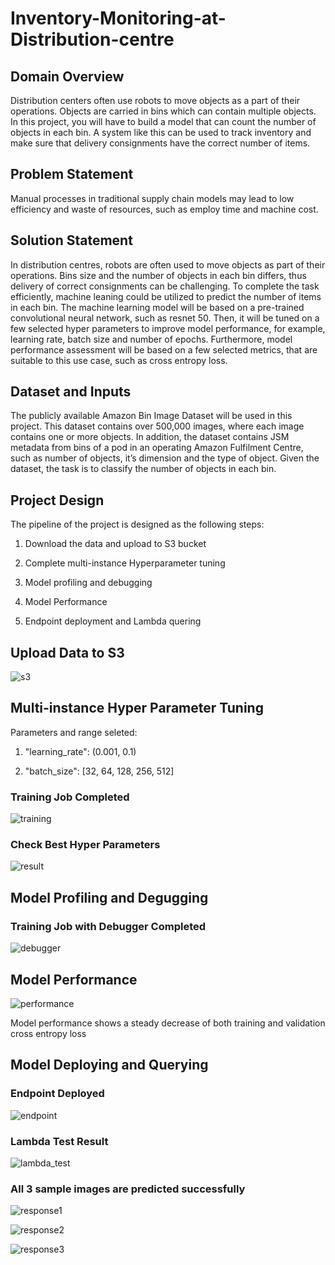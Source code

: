 # Inventory-Monitoring-at-Distribution-centre
## Domain Overview
Distribution centers often use robots to move objects as a part of their operations. Objects are carried in bins which can contain multiple objects. In this project, you will have to build a model that can count the number of objects in each bin. A system like this can be used to track inventory and make sure that delivery consignments have the correct number of items.

## Problem Statement
Manual processes in traditional supply chain models may lead to low efficiency and waste of resources, such as employ time and machine cost.

## Solution Statement
In distribution centres, robots are often used to move objects as part of their operations. Bins size and the number of objects in each bin differs, thus delivery of correct consignments can be challenging. To complete the task efficiently, machine leaning could be utilized to predict the number of items in each bin. 
The machine learning model will be based on a pre-trained convolutional neural network, such as resnet 50. Then, it will be tuned on a few selected hyper parameters to improve model performance, for example, learning rate, batch size and number of epochs. Furthermore, model performance assessment will be based on a few selected metrics, that are suitable to this use case, such as cross entropy loss.

## Dataset and Inputs
The publicly available Amazon Bin Image Dataset will be used in this project. This dataset contains over 500,000 images, where each image contains one or more objects. In addition, the dataset contains JSM metadata from bins of a pod in an operating Amazon Fulfilment Centre, such as number of objects, it’s dimension and the type of object. Given the dataset, the task is to classify the number of objects in each bin.



## Project Design

The pipeline of the project is designed as the following steps:

1.	Download the data and upload to S3 bucket

2.	Complete multi-instance Hyperparameter tuning

3.	Model profiling and debugging

4.  Model Performance

6.	Endpoint deployment and Lambda quering

## Upload Data to S3

![s3](https://user-images.githubusercontent.com/107848751/233067804-1ce0310e-5cf9-4241-8734-284bbc35e37d.png)

## Multi-instance Hyper Parameter Tuning

Parameters and range seleted:

1. "learning_rate": (0.001, 0.1)

2. "batch_size": [32, 64, 128, 256, 512]


### Training Job Completed

![training](https://user-images.githubusercontent.com/107848751/233067981-2bf60c7c-dca4-45b6-8241-89850dbd1ca0.png)


### Check Best Hyper Parameters


![result](https://user-images.githubusercontent.com/107848751/233068087-7348b455-74a9-4577-b7c9-029ebb87f636.png)


## Model Profiling and Degugging

### Training Job with Debugger Completed

![debugger](https://user-images.githubusercontent.com/107848751/233068146-aec65b27-103a-4ff0-acd8-f1114534e89d.png)

## Model Performance

![performance](https://user-images.githubusercontent.com/107848751/233068201-800ae100-8841-4d0d-a124-37df1673441a.png)

Model performance shows a steady decrease of both training and validation cross entropy loss
## Model Deploying and Querying

### Endpoint Deployed
![endpoint](https://user-images.githubusercontent.com/107848751/233068283-3b6fa825-5341-4461-a1aa-eaac01816d0d.png)


### Lambda Test Result
![lambda_test](https://user-images.githubusercontent.com/107848751/233068426-2a393760-ac78-4548-aca8-4571c44ed2f5.png)


### All 3 sample images are predicted successfully

![response1](https://user-images.githubusercontent.com/107848751/233068523-4bd48c7f-c677-43ed-9eca-8ddc72568dee.png)

![response2](https://user-images.githubusercontent.com/107848751/233068548-ba2fec25-431a-4815-8fc4-2e7ac2b400d0.png)

![response3](https://user-images.githubusercontent.com/107848751/233068617-5e9cb09a-6873-4c2c-897c-6d8d70c1d90d.png)

